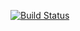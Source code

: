 [![Build Status](https://ci.consulo.io/job/consulo-gradle/badge/icon)](https://ci.consulo.io/job/consulo-gradle/)